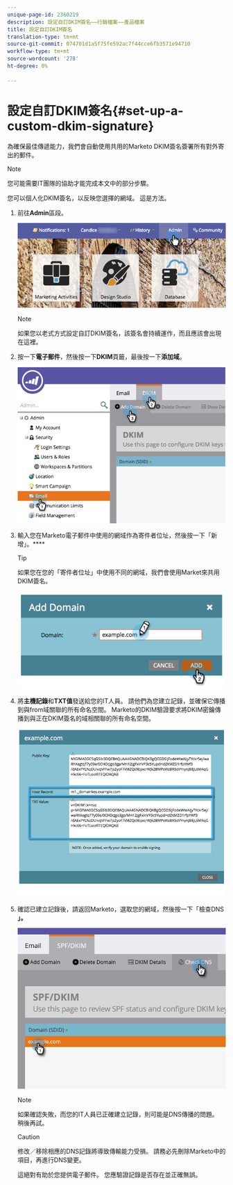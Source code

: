 ```yaml
---
unique-page-id: 2360219
description: 設定自訂DKIM簽名——行銷檔案——產品檔案
title: 設定自訂DKIM簽名
translation-type: tm+mt
source-git-commit: 074701d1a5f75fe592ac7f44cce6fb3571e94710
workflow-type: tm+mt
source-wordcount: '278'
ht-degree: 0%

---
```



# 設定自訂DKIM簽名{#set-up-a-custom-dkim-signature}

為確保最佳傳遞能力，我們會自動使用共用的Marketo DKIM簽名簽署所有對外寄出的郵件。

>[!NOTE]
>
>您可能需要IT團隊的協助才能完成本文中的部分步驟。

您可以個人化DKIM簽名，以反映您選擇的網域。 這是方法。

1. 前往&#x200B;**Admin**&#x200B;區段。

   ![](assets/adminhand.png)

   >[!NOTE]
   >
   >如果您以老式方式設定自訂DKIM簽名，該簽名會持續運作，而且應該會出現在這裡。

1. 按一下&#x200B;**電子郵件**，然後按一下&#x200B;**DKIM**&#x200B;頁籤，最後按一下&#x200B;**添加域**。

   ![](assets/image2014-9-18-15-3a39-3a30.png)

1. 輸入您在Marketo電子郵件中使用的網域作為寄件者位址，然後按一下「新增」。****

   >[!TIP]
   >
   >如果您在您的「寄件者位址」中使用不同的網域，我們會使用Market來共用DKIM簽名。

   ![](assets/image2014-9-18-15-3a40-3a28.png)

1. 將&#x200B;**主機記錄**&#x200B;和&#x200B;**TXT值**&#x200B;發送給您的IT人員。 請他們為您建立記錄，並確保它傳播到與from域關聯的所有命名空間。 Marketo的DKIM驗證要求將DKIM密鑰傳播到與正在DKIM簽名的域相關聯的所有命名空間。

   ![](assets/image2014-9-18-15-3a40-3a44.png)

1. 確認已建立記錄後，請返回Marketo，選取您的網域，然後按一下「檢查DNS **」。**

   ![](assets/check.png)

   >[!NOTE]
   >
   >如果確認失敗，而您的IT人員已正確建立記錄，則可能是DNS傳播的問題。 稍後再試。

   >[!CAUTION]
   >
   >修改／移除相應的DNS記錄將導致傳輸能力受損。 請務必先刪除Marketo中的項目，再進行DNS變更。

   這絕對有助於您提供電子郵件。 您應驗證記錄是否存在並正確無誤。
